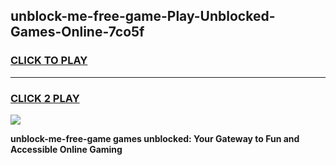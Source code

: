 
## unblock-me-free-game-Play-Unblocked-Games-Online-7co5f
<h3>
<a href="https://premium76.site?title=unblock-me-free-game&ref=25A">CLICK TO PLAY</a></h3>
<hr>

<h3>
<a href="https://premium76.site?title=unblock-me-free-game&ref=25A">CLICK 2 PLAY</a>
  
</h3>

<a href="https://premium76.site?title=unblock-me-free-game&ref=25A"><img src="https://clearcache.store/games.png"></a>


**unblock-me-free-game games unblocked: Your Gateway to Fun and Accessible Online Gaming**
